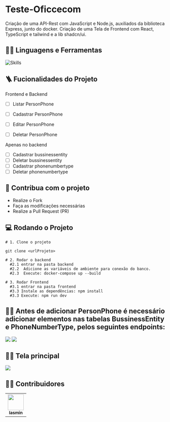 # Teste-Oficcecom
Criação de uma API-Rest com JavaScript e Node.js, auxiliados da biblioteca Express, junto do docker.
Criação de uma Tela de Frontend com React, TypeScript e tailwind e a lib shadcn/ui.

## :man_mechanic: Linguagens e Ferramentas

![Skills](https://skillicons.dev/icons?i=nodejs,js,express,react,typescript,docker)

## :ladder: Fucionalidades do Projeto
Frontend e Backend
- [ ] Listar PersonPhone
- [ ] Cadastrar PersonPhone
- [ ] Editar PersonPhone
- [ ] Deletar PersonPhone

      
Apenas no backend
- [ ] Cadastrar bussinessentity
- [ ] Deletar bussinessentity
- [ ] Cadastrar phonenumbertype
- [ ] Deletar phonenumbertype
  
## :triangular_flag_on_post: Contribua com o projeto

- Realize o Fork
- Faça as modificações necessárias
- Realize a Pull Request (PR)

## :computer: Rodando o Projeto

```shell
# 1. Clone o projeto

git clone <urlProjeto>

# 2. Rodar o backend
  #2.1 entrar na pasta backend
  #2.2  Adicione as variáveis de ambiente para conexão do banco.
  #2.3  Execute: docker-compose up --build
 
# 3. Rodar Frontend
  #3.1 entrar na pasta frontend
  #3.3 Instale as dependências: npm install
  #3.3 Execute: npm run dev

```
## :sassy_man: Antes de adicionar PersonPhone é necessário adicionar elementos nas tabelas BussinessEntity e PhoneNumberType, pelos seguintes endpoints:
<img src="https://github.com/user-attachments/assets/eba08b22-e4d5-45f3-9a9e-739775644cbe"/>
<img src="https://github.com/user-attachments/assets/4c5f0326-1025-450d-b71d-b54f7db13b6a"/>

## :sassy_man: Tela principal
<img src="https://github.com/user-attachments/assets/d47dcd74-229b-4492-af0e-9428e9345b1d"/>

## :technologist: Contribuidores

<table>
  <tr>
    <td align="center"><a href="https://github.com/iasminsantosx"><img src="https://avatars.githubusercontent.com/iasminsantosx" width="50px;" alt=""/><br /><sub><b>Iasmin</b></sub></a><br /></td> 
  </tr>
</table>
